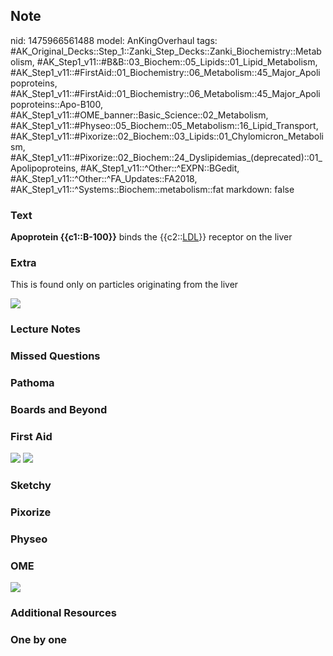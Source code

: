 ## Note
nid: 1475966561488
model: AnKingOverhaul
tags: #AK_Original_Decks::Step_1::Zanki_Step_Decks::Zanki_Biochemistry::Metabolism, #AK_Step1_v11::#B&B::03_Biochem::05_Lipids::01_Lipid_Metabolism, #AK_Step1_v11::#FirstAid::01_Biochemistry::06_Metabolism::45_Major_Apolipoproteins, #AK_Step1_v11::#FirstAid::01_Biochemistry::06_Metabolism::45_Major_Apolipoproteins::Apo-B100, #AK_Step1_v11::#OME_banner::Basic_Science::02_Metabolism, #AK_Step1_v11::#Physeo::05_Biochem::05_Metabolism::16_Lipid_Transport, #AK_Step1_v11::#Pixorize::02_Biochem::03_Lipids::01_Chylomicron_Metabolism, #AK_Step1_v11::#Pixorize::02_Biochem::24_Dyslipidemias_(deprecated)::01_Apolipoproteins, #AK_Step1_v11::^Other::^EXPN::BGedit, #AK_Step1_v11::^Other::^FA_Updates::FA2018, #AK_Step1_v11::^Systems::Biochem::metabolism::fat
markdown: false

### Text
<div>
  <div>
    <div>
      <b>Apoprotein {{c1::B-100}}</b> binds the {{c2::<u>LDL</u>}}
      receptor on the liver
    </div>
  </div>
</div>

### Extra
This is found only on particles originating from the liver
<div>
  <div><img src="paste-336725436006401.jpg"></div>
</div>

### Lecture Notes


### Missed Questions


### Pathoma


### Boards and Beyond


### First Aid
<img src="tmp73PybX.png"> <img src="tmpkMpd4d.png">

### Sketchy


### Pixorize


### Physeo


### OME
<div class="ome-widget">
  <a href=
  "https://onlinemeded.org/spa/metabolism?ref=anki"><img src=
  "_OME_AnkiFlashcards_Topic_6.png"></a>
</div>

### Additional Resources


### One by one

